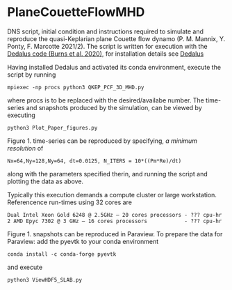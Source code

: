 # PlaneCouetteFlowMHD
DNS script, initial condition and instructions required to simulate and reproduce the quasi-Keplarian plane Couette flow dynamo (P. M. Mannix, Y. Ponty, F. Marcotte 2021/2). The script is written for execution with the [Dedalus code (Burns et al. 2020)](https://doi.org/10.1103/PhysRevResearch.2.023068), for installation details see [Dedalus](https://dedalus-project.org)

Having installed Dedalus and activated its conda environment, execute the script by running

`mpiexec -np procs python3 QKEP_PCF_3D_MHD.py`

where procs is to be replaced with the desired/availabe number. The time-series and snapshots produced by the simulation, can be viewed by executing

`python3 Plot_Paper_figures.py`

Figure 1. time-series can be reproduced by specifying, *a minimum resolution* of 

`Nx=64,Ny=128,Ny=64, dt=0.0125, N_ITERS = 10*((Pm*Re)/dt)`

along with the parameters specified therin, and running the script and plotting the data as above. 

Typically this execution demands a compute cluster or large workstation. Referencence run-times using 32 cores are

```
Dual Intel Xeon Gold 6248 @ 2.5GHz – 20 cores processors - ??? cpu-hr
2 AMD Epyc 7302 @ 3 GHz – 16 cores processors            - ??? cpu-hr
```

Figure 1. snapshots can be reproduced in Paraview. To prepare the data for Paraview: add the pyevtk to your conda environment

`conda install -c conda-forge pyevtk `

and execute

`python3 ViewHDF5_SLAB.py`


